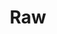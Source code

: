 ---
title: "Raw"
linkTitle: "Raw"
weight: 2
type: docs
description: >
    Get or List Raw Resources in a cluster as Yaml or Json
---